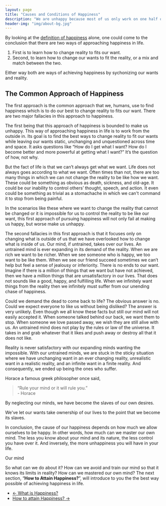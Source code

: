 ```yaml
---
layout: page
title: "Causes and Conditions of Happiness"
description: "We are unhappy because most of us only work on one half of our happiness."
header-img: "img/about-bg.jpg"
---
```


By looking at the <a href="/principles_of_happiness/what_is_happiness">definition of happiness</a> alone, one could come to the conclusion that there are two ways of approaching happiness in life. 

<ol>
	<li>First is to learn how to change reality to fits our want.</li>
	<li>Second, to learn how to change our wants to fit the reality, or a mix and match between the two.</li>
</ol>

Either way both are ways of achieving happiness by sychonizing our wants and reality.

<h2>The Common Approach of Happiness</h2>

The first approach is the common approach that we, humans, use to find happiness which is to do our best to change reality to fits our want. There are two major fallacies in this approach to happiness. 

The first being that this approach of happiness is bounded to make us unhappy. This way of approaching happiness in life is to work from the outside in. Its goal is to find the best ways to change reality to fit our wants while leaving our wants static, unchanging and unquestioned across time and space. It asks questions like “How do I get what I want? How do I become better and more powerful at getting what I want?” It’s the question of how, not why.

But the fact of life is that we can’t always get what we want. Life does not always goes according to what we want. Often times than not, there are too many things in which we can not change the reality to be like how we want. These could be something as obvious as death, sickness, and old-age. It could be our inability to control others’ thought, speech, and action. It even could be something as trivial as a stomachache in which we can't command it to stop from being painful. 

In the scenarios like these where we want to change the reality that cannot be changed or it is impossible for us to control the reality to be like our want, this first approach of pursuing happiness will not only fail at making us happy, but worse make us unhappy.

The second fallacies in this first approach is that it focuses only on changing what is outside of us that we have overlooked how to change what is inside of us. Our mind, if untrained, takes over our lives. An untrained mind is ever expanding in its demand of the reality. When we are rich we want to be richer. When we see someone who is happy, we too want to be like them. When we see our friend succeed sometimes we can’t help but feel a sense of jealousy or inferiority. There is no ends to our want. Imagine if there is a million of things that we want but have not achieved, then we have a million things that are unsatisfactory in our lives. That does not sounds like a good, happy, and fulfilling life. When we infinitely want things from the reality then we infinitely must suffer from our unending chase of happiness. 

Could we demand the dead to come back to life? The obvious answer is no. Could we expect everyone to like us without being disliked? The answer is very unlikely. Even though we all know these facts but still our mind will not easily accepted it. When someone talked behind our back, we want them to stop. When someone we love passed away, we wish they are still alive with us. An untrained mind does not play by the rules or law of the universe. It takes in and grab whatever that it likes and push away or destroy all that it does not like.

Reality is never satisfactory with our expanding minds wanting the impossible. With our untrained minds, we are stuck in the sticky situation where we have unchanging want in an ever changing reality, unrealistic want in a realistic reality, and an infinite want in a finite reality. And consequently, we ended up being the ones who suffer.

Horace a famous greek philosopher once said, 

<blockquote>“Rule your mind or it will rule you.”<br>- Horace</blockquote>

By neglecting our minds, we have become the slaves of our own desires. 

We've let our wants take ownership of our lives to the point that we become its slaves.

In conclusion, the cause of our happiness depends on how much we allow ourselves to be happy. In other words, how much can we master our own mind. The less you know about your mind and its nature, the less control you have over it. And inversely, the more unhappiness you will have in your life.




Our mind 

So what can we do about it? How can we avoid and train our mind so that it knows its limits in reality? How can we mastered our own mind? The next section, “<strong>How to Attain Happiness?</strong>”, will introduce to you the the best way possible of achieving happiness in life.

<div>
	<ul class="pager">
                    <li class="previous">
                        <a href="/principles_of_happiness/what_is_happiness" data-toggle="tooltip" data-placement="top" title="What is Happiness?">&larr; What is Happiness?</a>
                      </li>
                      <li class="next">
                      	<a href="/principles_of_happiness/how_of_happiness" data-toggle="tooltip" data-placement="top" title="How to Attain Happiness?">How to attain Happiness? &rarr;</a>
                      </li>
                    </ul>
                  </div>